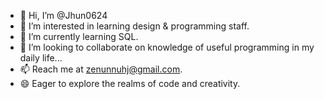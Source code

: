 - 👋 Hi, I’m @Jhun0624
- 👀 I’m interested in learning design & programming staff.
- 🌱 I’m currently learning SQL.
- 💞️ I’m looking to collaborate on knowledge of useful programming in my daily life...
- 📫 Reach me at zenunnuhj@gmail.com.
- 😄 Eager to explore the realms of code and creativity.

<!---
Jhun0624/Jhun0624 is a ✨ special ✨ repository because its `README.md` (this file) appears on your GitHub profile.
You can click the Preview link to take a look at your changes.
--->
